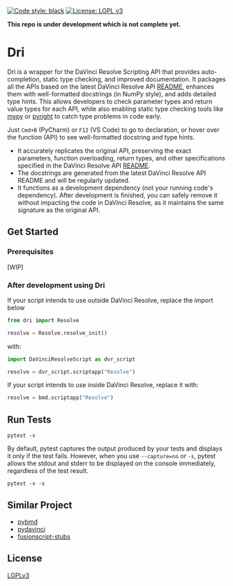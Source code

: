 [![Code style: black](https://img.shields.io/badge/code%20style-black-000000.svg)](https://github.com/psf/black)
[![License: LGPL v3](https://img.shields.io/badge/License-LGPL_v3-blue.svg)](https://www.gnu.org/licenses/lgpl-3.0)

**This repo is under development which is not complete yet.**

# Dri

Dri is a wrapper for the DaVinci Resolve Scripting API that provides auto-completion,
static type checking, and improved documentation. It packages all the APIs based on the
latest DaVinci Resolve API [README](READMEs), enhances them with well-formatted
docstrings (in NumPy style), and adds detailed type hints. This allows developers to
check parameter types and return value types for each API, while also enabling static
type checking tools like [mypy](https://github.com/python/mypy)
or [pyright](https://github.com/microsoft/pyright) to catch type problems in code
early.

Just `Cmd+B` (PyCharm) or `F12` (VS Code) to go to declaration, or hover over the
function (API) to see well-formatted docstring and type hints.

- It accurately replicates the original API, preserving the exact parameters, function
  overloading, return types, and other specifications specified in the DaVinci Resolve
  API [README](READMEs).
- The docstrings are generated from the latest DaVinci Resolve API README and will be
  regularly updated.
- It functions as a development dependency (not your running code's dependency). After
  development is finished, you can safely remove it without impacting the code in
  DaVinci Resolve, as it maintains the same signature as the original API.

## Get Started

### Prerequisites

[WIP]

### After development using Dri

If your script intends to use outside DaVinci Resolve, replace the import below

```python
from dri import Resolve

resolve = Resolve.resolve_init()
```

with:

```python
import DaVinciResolveScript as dvr_script

resolve = dvr_script.scriptapp("Resolve")
```

If your script intends to use inside DaVinci Resolve, replace it with:

```python
resolve = bmd.scriptapp("Resolve")
```

## Run Tests

```shell
pytest -v
```

By default, pytest captures the output produced by your tests and displays it only if
the test fails. However, when you
use `--capture=no` or `-s`, pytest allows the stdout and stderr to be displayed on the
console immediately, regardless
of the test result.

```shell
pytest -v -s
```

## Similar Project

- [pybmd](https://github.com/WheheoHu/pybmd)
- [pydavinci](https://github.com/pedrolabonia/pydavinci)
- [fusionscript-stubs](https://github.com/czukowski/fusionscript-stubs/)

## License

[LGPLv3](LICENSE)
